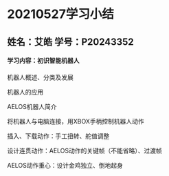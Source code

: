 # 20210527学习小结

## 姓名：艾皓  学号：P20243352

#### 学习内容：初识智能机器人

机器人概述、分类及发展

机器人的应用

AELOS机器人简介



将机器人与电脑连接，用XBOX手柄控制机器人动作

插入、下载动作：手工扭转、舵值调整

设计连贯动作：AELOS动作的关键帧（不能省略）、过渡帧

AELOS动作重心：设计金鸡独立、倒地起身